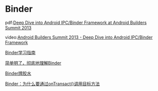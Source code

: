 # Binder


pdf:[Deep Dive into Android
IPC/Binder Framework at
Android Builders Summit
2013](http://events.linuxfoundation.org/images/stories/slides/abs2013_gargentas.pdf)  

video:[Android Builders Summit 2013 - Deep Dive into Android IPC/Binder Framework
](https://www.youtube.com/watch?v=NWhyADzgoiI)  


[Binder学习指南](http://weishu.me/2016/01/12/binder-index-for-newer/)  

[简单明了，彻底地理解Binder](http://blog.csdn.net/huachao1001/article/details/51504469)  

[Binder牌胶水](http://www.jianshu.com/p/3d053abba04b)

[Binder：为什么要通过onTransact()调用目标方法](http://www.jianshu.com/p/b260051237fe?utm_campaign=hugo&utm_medium=reader_share&utm_content=note&utm_source=weixin-friends&from=singlemessage&isappinstalled=0)